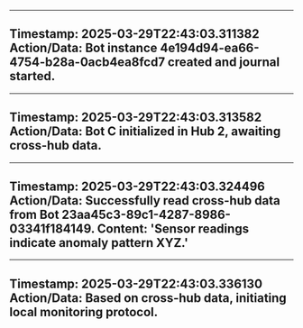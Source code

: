 
---
**Timestamp:** 2025-03-29T22:43:03.311382
**Action/Data:**
Bot instance 4e194d94-ea66-4754-b28a-0acb4ea8fcd7 created and journal started.
---

---
**Timestamp:** 2025-03-29T22:43:03.313582
**Action/Data:**
Bot C initialized in Hub 2, awaiting cross-hub data.
---

---
**Timestamp:** 2025-03-29T22:43:03.324496
**Action/Data:**
Successfully read cross-hub data from Bot 23aa45c3-89c1-4287-8986-03341f184149. Content: 'Sensor readings indicate anomaly pattern XYZ.'
---

---
**Timestamp:** 2025-03-29T22:43:03.336130
**Action/Data:**
Based on cross-hub data, initiating local monitoring protocol.
---
